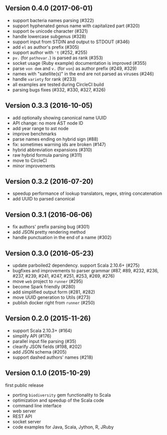 Version 0.4.0 (2017-06-01)
--------------------------

- support bacteria names parsing (#322)
- support hyphenated genus name with capitalized part (#320)
- support `Oe` unicode character (#321)
- handle lowercase subgenus (#328)
- support input from STDIN and output to STDOUT (#346)
- add `el` as author's prefix (#305)
- support author with `'t` (#252, #255)
- `pv.` (for `pathovar.`) is parsed as rank (#353)
- socket usage (Ruby example) documentation is improved (#355)
- parse `von dem` and `v.` (for `von`) as author prefix (#249, #329)
- names with "satellite(s)" in the end are not parsed as viruses (#246)
- handle `variety` for rank (#233)
- all examples are tested during CircleCI build
- parsing bugs fixes (#332, #330, #327, #326)

Version 0.3.3 (2016-10-05)
--------------------------

- add optionally showing canonical name UUID
- API change: no more AST node ID
- add year range to ast node
- improve benchmarks
- parse names ending on hybrid sign (#88)
- fix: sometimes warning ids are broken (#147)
- hybrid abbreviation expansions (#310)
- raw hybrid formula parsing (#311)
- move to CircleCI
- minor improvements

Version 0.3.2 (2016-07-20)
--------------------------

- speedup performance of lookup translators, regex, string concatenation
- add UUID to parsed canonical

Version 0.3.1 (2016-06-06)
--------------------------

- fix authors' prefix parsing bug (#301)
- add JSON pretty rendering method
- handle punctuation in the end of a name (#302)

Version 0.3.0 (2016-05-23)
--------------------------

- update parboiled2 dependency. support Scala 2.10.6+ (#275)
- bugfixes and improvements to parser grammar (#87, #89, #232, #236, #237, #239,
#241, #247, #251, #253, #269, #276)
- move `web` project to `runner` (#295)
- become Spark friendly (#280)
- add simplified output form (#281, #282)
- move UUID generation to Utils (#273)
- publish docker right from `runner` (#250)

Version 0.2.0 (2015-11-26)
--------------------------

- support Scala 2.10.3+ (#164)
- simplify API (#176)
- parallel input file parsing (#35)
- clearify JSON fields (#198, #202)
- add JSON schema (#205)
- support dashed authors' names (#218) 

Version 0.1.0 (2015-10-29)
--------------------------

first public release

- porting `biodiversity` gem functionality to Scala
- optimization and speedup of the Scala code
- command line interface
- web server
- REST API
- socket server
- code examples for Java, Scala, Jython, R, JRuby
